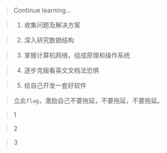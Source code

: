 > Continue learning...

> 1. 收集问题及解决方案

> 2. 深入研究数据结构

> 3. 掌握计算机网络，组成原理和操作系统

> 4. 逐步克服看英文文档法恐惧

> 5. 给自己开发一套好软件

> 立此`flag`，激励自己不要拖延，不要拖延，不要拖延。

> 1

> 2

> 3